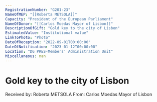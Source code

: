 ```yaml
---
RegistrationNumber: "G201-23"
NameOfMEP: "[[Roberta METSOLA]]"
Capacity: "President of the European Parliament"
NameOfDonor: "[[Carlos Moedas Mayor of Lisbon]]"
DescriptionOfGift: "Gold key to the city of Lisbon"
EstimatedValue: "Institutional value"
LinkToPhoto: "Photo"
DateOfReception: "2022-09-01T00:00:00"
DateOfNotification: "2023-01-12T00:00:00"
Location: "DG PRES-Members' Administration Unit"
Miscellaneous: nan
---
```


# Gold key to the city of Lisbon

Received by: Roberta METSOLA
From: Carlos Moedas Mayor of Lisbon
